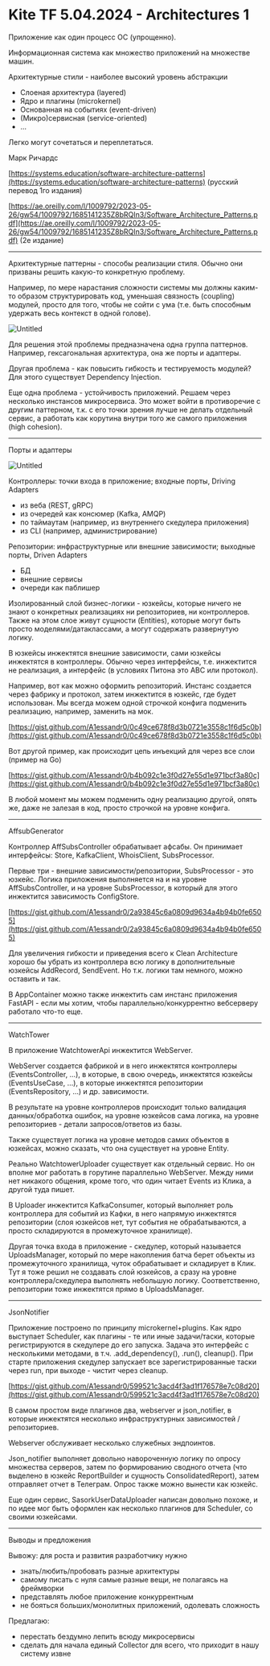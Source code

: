 # Kite TF 5.04.2024 - Architectures 1

Приложение как один процесс ОС (упрощенно). 

Информационная система как множество приложений на множестве машин.

Архитектурные стили - наиболее высокий уровень абстракции

- Слоеная архитектура (layered)
- Ядро и плагины (microkernel)
- Основанная на событиях (event-driven)
- (Микро)сервисная (service-oriented)
- …

Легко могут сочетаться и переплетаться.

Марк Ричардс

[https://systems.education/software-architecture-patterns](https://systems.education/software-architecture-patterns) (русский перевод 1го издания)

[https://ae.oreilly.com/l/1009792/2023-05-26/gw54/1009792/1685141235Z8bRQIn3/Software_Architecture_Patterns.pdf](https://ae.oreilly.com/l/1009792/2023-05-26/gw54/1009792/1685141235Z8bRQIn3/Software_Architecture_Patterns.pdf) (2е издание)

---

Архитектурные паттерны - способы реализации стиля. Обычно они призваны решить какую-то конкретную проблему.

Например, по мере нарастания сложности системы мы должны каким-то образом  структурировать код, уменьшая связность (coupling) модулей, просто для того, чтобы не сойти с ума (т.е. быть способным удержать весь контекст в одной голове).

![Untitled](Kite%20TF%205%2004%202024%20-%20Architectures%201%2007291fc29bba43a3ba77b04340b31191/Untitled.png)

Для решения этой проблемы предназначена одна группа паттернов. Например, гексагональная архитектура, она же порты и адаптеры.

Другая проблема - как повысить гибкость и тестируемость модулей? Для этого существует Dependency Injection.

Еще одна проблема - устойчивость приложений. Решаем через несколько инстансов микросервиса. Это может войти в противоречие с другим паттерном, т.к. с его точки зрения лучше не делать отдельный сервис, а работать как корутина внутри того же самого приложения (high cohesion).

---

Порты и адаптеры

![Untitled](Kite%20TF%205%2004%202024%20-%20Architectures%201%2007291fc29bba43a3ba77b04340b31191/Untitled%201.png)

Контроллеры: точки входа в приложение; входные порты, Driving Adapters

- из веба (REST, gRPC)
- из очередей как консюмер (Kafka, AMQP)
- по таймаутам (например, из внутреннего скедулера приложения)
- из CLI (например, администрирование)

Репозитории: инфраструктурные или внешние зависимости; выходные порты, Driven Adapters

- БД
- внешние сервисы
- очереди как паблишер

Изолированный слой бизнес-логики - юзкейсы, которые ничего не знают о конкретных реализациях ни репозиториев, ни контроллеров. Также на этом слое живут сущности (Entities), которые могут быть просто моделями/датаклассами, а могут содержать развернутую логику.

В юзкейсы инжектятся внешние зависимости, сами юзкейсы инжектятся в контроллеры. Обычно через интерфейсы, т.е. инжектится не реализация, а интерфейс (в условиях Питона это ABC или протокол).

Например, вот как можно оформить репозиторий. Инстанс создается через фабрику и протокол, затем инжектится в юзкейс, где будет использован. Мы всегда можем одной строчкой конфига подменить реализацию, например, заменить на мок.

[https://gist.github.com/A1essandr0/0c49ce678f8d3b0721e3558c1f6d5c0b](https://gist.github.com/A1essandr0/0c49ce678f8d3b0721e3558c1f6d5c0b)

Вот другой пример, как происходит цепь инъекций для через все слои (пример на Go)

[https://gist.github.com/A1essandr0/b4b092c1e3f0d27e55d1e971bcf3a80c](https://gist.github.com/A1essandr0/b4b092c1e3f0d27e55d1e971bcf3a80c)

В любой момент мы можем подменить одну реализацию другой, опять же, даже не залезая в код, просто строчкой на уровне конфига.

---

AffsubGenerator

Контроллер AffSubsController обрабатывает афсабы. Он принимает интерфейсы: Store, KafkaClient, WhoisClient, SubsProcessor.

Первые три - внешние зависимости/репозитории, SubsProcessor - это юзкейс. Логика приложения выполняется на и на уровне AffSubsController, и на уровне SubsProcessor, в который для этого инжектится зависимость ConfigStore.

[https://gist.github.com/A1essandr0/2a93845c6a0809d9634a4b94b0fe6505](https://gist.github.com/A1essandr0/2a93845c6a0809d9634a4b94b0fe6505)

Для увеличения гибкости и приведения всего к Clean Architecture хорошо бы убрать из контроллера всю логику в дополнительные юзкейсы AddRecord, SendEvent. Но т.к. логики там немного, можно оставить и так.

В AppContainer можно также инжектить сам инстанс приложения FastAPI - если мы хотим, чтобы параллельно/конкуррентно вебсерверу работало что-то еще.

---

WatchTower

В приложение WatchtowerApi инжектится WebServer.

WebServer создается фабрикой и в него инжектятся контроллеры (EventsController, …), в которые, в свою очередь, инжектятся юзкейсы (EventsUseCase, …), в которые инжектятся репозитории (EventsRepository, …) и др. зависимости.

В результате на уровне контроллеров происходит только валидация данных/обработка ошибок, на уровне юзкейсов сама логика, на уровне репозиториев - детали запросов/ответов из базы.

Также существует логика на уровне методов самих объектов в юзкейсах, можно сказать, что она существует на уровне Entity.

Реально WatchtowerUploader существует как отдельный сервис. Но он вполне мог работать в горутине параллельно WebServer. Между ними нет никакого общения, кроме того, что один читает Events из Клика, а другой туда пишет.

В Uploader инжектится KafkaConsumer, который выполняет роль контроллера для событий из Кафки, в него напрямую инжектятся репозитории (слоя юзкейсов нет, тут события не обрабатываются, а просто складируются в промежуточное хранилище). 

Другая точка входа в приложение - скедулер, который называется UploadsManager, который по мере накопления батча берет объекты из промежуточного хранилища, чуток обрабатывает и складирует в Клик. Тут я тоже решил не создавать слой юзкейсов, а сразу на уровне контроллера/скедулера выполнять небольшую логику. Соответственно, репозитории тоже инжектятся прямо в UploadsManager.

---

JsonNotifier

Приложение построено по принципу microkernel+plugins. Как ядро выступает Scheduler, как плагины - те или иные задачи/таски, которые регистрируются в скедулере до его запуска. Задача это интерфейс с несколькими методами, в т.ч. .add_dependency(), .run(), cleanup(). При старте приложения скедулер запускает все зарегистрированные таски через run, при выходе - чистит через cleanup.

[https://gist.github.com/A1essandr0/599521c3acd4f3ad1f176578e7c08d20](https://gist.github.com/A1essandr0/599521c3acd4f3ad1f176578e7c08d20)

В самом простом виде плагинов два, webserver и json_notifier, в которые инжектятся несколько инфраструктурных зависимостей / репозиториев. 

Webserver обслуживает несколько служебных эндпоинтов. 

Json_notifier выполняет довольно навороченную логику по опросу множества серверов, затем по формированию сводного отчета (что выделено в юзкейс ReportBuilder и сущность ConsolidatedReport), затем отправляет отчет в Телеграм. Опрос также можно вынести как юзкейс.

Еще один сервис, SasorkUserDataUploader написан довольно похоже, и по идее мог быть оформлен как несколько плагинов для Scheduler, со своими юзкейсами.

---

Выводы и предложения

Вывожу: для роста и развития разработчику нужно

- знать/любить/пробовать разные архитектуры
- самому писать с нуля самые разные вещи, не полагаясь на фреймворки
- представлять любое приложение конкуррентным
- не бояться больших/монолитных приложений, одолевать сложность

Предлагаю:

- перестать бездумно лепить всюду микросервисы
- сделать для начала единый Collector для всего, что приходит в нашу систему извне
